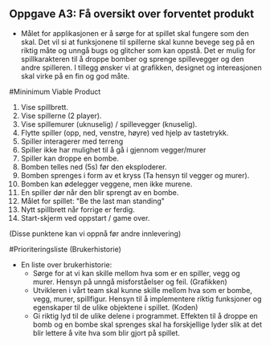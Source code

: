 ## Oppgave A3: Få oversikt over forventet produkt

* Målet for applikasjonen er å sørge for at spillet skal fungere som den skal. Det vil si at funksjonene til spillerne skal kunne bevege seg på en riktig måte og unngå bugs og glitcher som kan oppstå. Det er mulig for spillkarakteren til å droppe bomber og sprenge spillevegger og den andre spilleren. I tillegg ønsker vi at grafikken, designet og intereasjonen skal virke på en fin og god måte. 


#Mininimum Viable Product

1. Vise spillbrett.
2. Vise spillerne (2 player).
3. Vise spillemurer (uknuselig) / spillevegger (knuselig).
4. Flytte spiller (opp, ned, venstre, høyre) ved hjelp av tastetrykk.
5. Spiller interagerer med terreng
6. Spiller ikke har mulighet til å gå i gjennom vegger/murer
7. Spiller kan droppe en bombe.
8. Bomben telles ned (5s) før den eksploderer.
9. Bomben sprenges i form av et kryss (Ta hensyn til vegger og murer).
10. Bomben kan ødelegger veggene, men ikke murene.
11. En spiller dør når den blir sprengt av en bombe.
12. Målet for spillet: "Be the last man standing"
13. Nytt spillbrett når forrige er ferdig.
14. Start-skjerm ved oppstart / game over.

(Disse punktene kan vi oppnå før andre innlevering)

#Prioriteringsliste (Brukerhistorie)

* En liste over brukerhistorie:
    * Sørge for at vi kan skille mellom hva som er en spiller, vegg og murer. Hensyn på unngå misforståelser og feil. (Grafikken)
    * Utvikleren i vårt team skal kunne skille mellom hva som er bombe, vegg, murer, spillfigur. Hensyn til å implementere riktig funksjoner og egenskaper til de ulike objektene i spillet. (Koden)
    * Gi riktig lyd til de ulike delene i programmet. Effekten til å droppe en bomb og en bombe skal sprenges skal ha forskjellige lyder slik at det blir lettere å vite hva som blir gjort på spillet.

